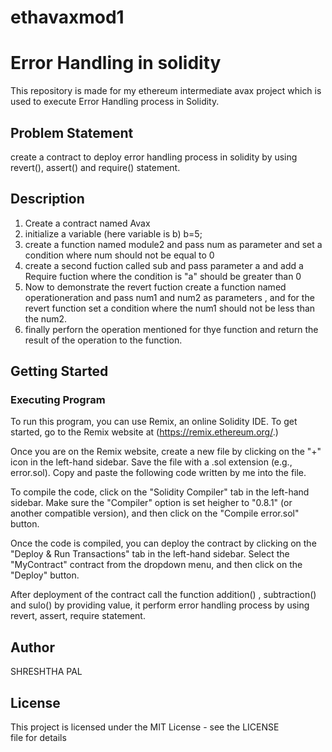 # ethavaxmod1
#  Error Handling in solidity
This repository is made for my ethereum intermediate avax project which is used to execute Error Handling process in Solidity. 

## Problem Statement

create a contract  to  deploy error handling process in solidity by using revert(), assert() and require() statement.


## Description

1) Create a contract named Avax
2) initialize a variable (here variable is b) b=5;
3) create a function named module2 and pass num as parameter and set a condition where num should not be equal to 0
4) create a second fuction called sub and pass parameter a and add a Require fuction where the condition is "a" should be greater than 0
5) Now to demonstrate the revert fuction create a function named operationeration and pass num1 and num2 as parameters , and for the revert function set a condition where
     the num1 should not be less than the num2.
6) finally perforn the operation mentioned for thye function and return the result of the operation to the function.
    
## Getting Started

### Executing Program

To run this program, you can use Remix, an online Solidity IDE. To get started, go to the Remix website at (https://remix.ethereum.org/.)

Once you are on the Remix website, create a new file by clicking on the "+" icon in the left-hand sidebar. Save the file with a .sol extension (e.g., error.sol). Copy and paste the following code written by me into the file.

To compile the code, click on the "Solidity Compiler" tab in the left-hand sidebar. Make sure the "Compiler" option is set heigher to "0.8.1" (or another compatible version), and then click on the "Compile error.sol" button.

Once the code is compiled, you can deploy the contract by clicking on the "Deploy & Run Transactions" tab in the left-hand sidebar. Select the "MyContract" contract from the dropdown menu, and then click on the "Deploy" button.

After deployment of  the contract call the function addition() , subtraction() and sulo() by providing value, it perform error handling process by  using revert, assert, require statement. 


## Author
SHRESHTHA PAL

## License

This project is licensed under the MIT License - see the LICENSE file for details
